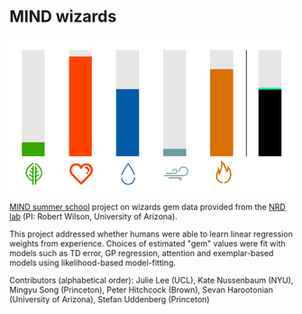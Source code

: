 # MIND wizards

![blah](exampleWizardScreenshot.png)

[MIND summer school](http://mindsummerschool.org/) project on wizards gem data provided from the [NRD lab](http://u.arizona.edu/~bob/) (PI: Robert Wilson, University of Arizona). 

This project addressed whether humans were able to learn linear regression weights from experience. Choices of estimated "gem" values were fit with models such as TD error, GP regression, attention and exemplar-based models using likelihood-based model-fitting. 

Contributors (alphabetical order): Julie Lee (UCL), Kate Nussenbaum (NYU), Mingyu Song (Princeton), Peter Hitchcock (Brown), Sevan Harootonian (University of Arizona), Stefan Uddenberg (Princeton)


